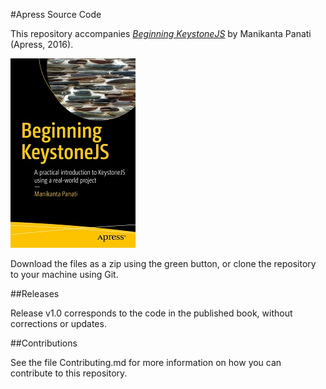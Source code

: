 #Apress Source Code

This repository accompanies [*Beginning KeystoneJS*](http://www.apress.com/9781484225462) by Manikanta Panati (Apress, 2016).

![Cover image](9781484225462.jpg)

Download the files as a zip using the green button, or clone the repository to your machine using Git.

##Releases

Release v1.0 corresponds to the code in the published book, without corrections or updates.

##Contributions

See the file Contributing.md for more information on how you can contribute to this repository.
